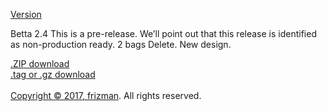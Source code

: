 <a href="https://github.com/frizmanuch/frizmanuch.github.io/releases/tag/0.2.4">Version</a>


Betta 2.4 This is a pre-release.
We’ll point out that this release is identified as non-production ready.
2 bags Delete.
New design.

<a href="https://github.com/frizmanuch/frizmanuch.github.io/archive/0.2.4.zip">.ZIP download</a>
<br>
<a href="https://github.com/frizmanuch/frizmanuch.github.io/archive/0.2.4.tar.gz">.tag or .gz download</a>
<br> <br>
<a href="https://github.com/frizmanuch/frizmanuch.github.io">Copyright © 2017, <a href="https://frizmanuch.github.io/">frizman</a>. All rights reserved.</a>


